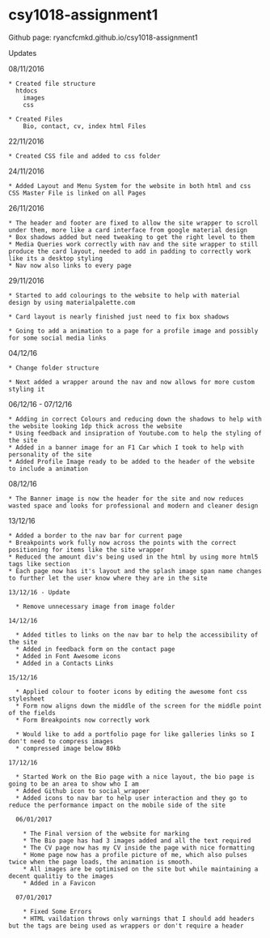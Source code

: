 # csy1018-assignment1

Github page: ryancfcmkd.github.io/csy1018-assignment1

Updates

  08/11/2016

    * Created file structure
      htdocs
        images
        css

    * Created Files
        Bio, contact, cv, index html Files


  22/11/2016

    * Created CSS file and added to css folder

  24/11/2016

    * Added Layout and Menu System for the website in both html and css
    CSS Master File is linked on all Pages

  26/11/2016

    * The header and footer are fixed to allow the site wrapper to scroll under them, more like a card interface from google material design
    * Box shadows added but need tweaking to get the right level to them
    * Media Queries work correctly with nav and the site wrapper to still produce the card layout, needed to add in padding to correctly work like its a desktop styling
    * Nav now also links to every page

  29/11/2016

    * Started to add colourings to the website to help with material design by using materialpalette.com

    * Card layout is nearly finished just need to fix box shadows

    * Going to add a animation to a page for a profile image and possibly for some social media links

  04/12/16

    * Change folder structure

    * Next added a wrapper around the nav and now allows for more custom styling it

  06/12/16 - 07/12/16

    * Adding in correct Colours and reducing down the shadows to help with the website looking 1dp thick across the website
    * Using feedback and insipration of Youtube.com to help the styling of the site
    * Added in a banner image for an F1 Car which I took to help with personality of the site
    * Added Profile Image ready to be added to the header of the website to include a animation

  08/12/16

    * The Banner image is now the header for the site and now reduces wasted space and looks for professional and modern and cleaner design

  13/12/16

    * Added a border to the nav bar for current page
    * Breakpoints work fully now across the points with the correct positioning for items like the site wrapper
    * Reduced the amount div's being used in the html by using more html5 tags like section
    * Each page now has it's layout and the splash image span name changes to further let the user know where they are in the site

    13/12/16 - Update

      * Remove unnecessary image from image folder

    14/12/16

      * Added titles to links on the nav bar to help the accessibility of the site
      * Added in feedback form on the contact page
      * Added in Font Awesome icons
      * Added in a Contacts Links

    15/12/16

      * Applied colour to footer icons by editing the awesome font css stylesheet
      * Form now aligns down the middle of the screen for the middle point of the fields
      * Form Breakpoints now correctly work

      * Would like to add a portfolio page for like galleries links so I don't need to compress images
      * compressed image below 80kb

    17/12/16

      * Started Work on the Bio page with a nice layout, the bio page is going to be an area to show who I am
      * Added Github icon to social_wrapper
      * Added icons to nav bar to help user interaction and they go to reduce the performance impact on the mobile side of the site

      06/01/2017

        * The Final version of the website for marking
        * The Bio page has had 3 images added and all the text required
        * The CV page now has my CV inside the page with nice formatting
        * Home page now has a profile picture of me, which also pulses twice when the page loads, the animation is smooth.
        * All images are be optimised on the site but while maintaining a decent qualitiy to the images
        * Added in a Favicon

      07/01/2017

        * Fixed Some Errors
        * HTML vaildation throws only warnings that I should add headers but the tags are being used as wrappers or don't require a header 

